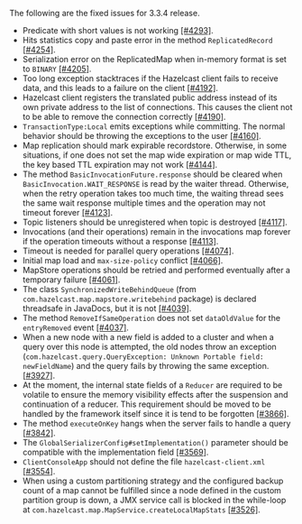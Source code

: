 
The following are the fixed issues for 3.3.4 release.


- Predicate with short values is not working [[#4293]](https://github.com/hazelcast/hazelcast/issues/4293).
- Hits statistics copy and paste error in the method `ReplicatedRecord` [[#4254]](https://github.com/hazelcast/hazelcast/issues/4254).
- Serialization error on the ReplicatedMap when in-memory format is set to `BINARY` [[#4205]](https://github.com/hazelcast/hazelcast/issues/4205).
- Too long exception stacktraces if the Hazelcast client fails to receive data, and this leads to a failure on the client [[#4192]](https://github.com/hazelcast/hazelcast/issues/4192).
- Hazelcast client registers the translated public address instead of its own private address to the list of connections. This causes the client not to be able to remove the connection correctly [[#4190]](https://github.com/hazelcast/hazelcast/issues/4190).
- `TransactionType:Local` emits exceptions while committing. The normal behavior should be throwing the exceptions to the user [[#4160]](https://github.com/hazelcast/hazelcast/issues/4160).
- Map replication should mark expirable recordstore. Otherwise, in some situations, if one does not set the map wide expiration or map wide TTL, the key based TTL expiration may not work [[#4144]](https://github.com/hazelcast/hazelcast/issues/4144).
- The method `BasicInvocationFuture.response` should be cleared when `BasicInvocation.WAIT_RESPONSE` is read by the waiter thread. Otherwise, when the retry operation takes too much time, the waiting thread sees the same wait response multiple times and the operation may not timeout forever [[#4123]](https://github.com/hazelcast/hazelcast/issues/4123).
- Topic listeners should be unregistered when topic is destroyed [[#4117]](https://github.com/hazelcast/hazelcast/issues/4117).
- Invocations (and their operations) remain in the invocations map forever if the operation timeouts without a response [[#4113]](https://github.com/hazelcast/hazelcast/issues/4113).
- Timeout is needed for parallel query operations [[#4074]](https://github.com/hazelcast/hazelcast/issues/4074).
- Initial map load and `max-size-policy` conflict [[#4066]](https://github.com/hazelcast/hazelcast/issues/4066).
- MapStore operations should be retried and performed eventually after a temporary failure [[#4061]](https://github.com/hazelcast/hazelcast/issues/4061).
-  The class `SynchronizedWriteBehindQueue` (from `com.hazelcast.map.mapstore.writebehind`
package) is declared threadsafe in JavaDocs, but it is not [[#4039]](https://github.com/hazelcast/hazelcast/issues/4039).
- The method `RemoveIfSameOperation` does not set `dataOldValue` for the `entryRemoved` event  [[#4037]](https://github.com/hazelcast/hazelcast/issues/4037).
- When a new node with a new field is added to a cluster and when a query over this node is attempted, the old nodes throw an exception (`com.hazelcast.query.QueryException: Unknown Portable field: newFieldName`) and the query fails by throwing the same exception. [[#3927]](https://github.com/hazelcast/hazelcast/issues/3927).
- At the moment, the internal state fields of a `Reducer` are required to be volatile to ensure the memory visibility effects after the suspension and continuation of a reducer. This requirement should be moved to be handled by the framework itself since it is tend to be forgotten [[#3866]](https://github.com/hazelcast/hazelcast/issues/3866).
- The method `executeOnKey` hangs when the server fails to handle a query [[#3842]](https://github.com/hazelcast/hazelcast/issues/3842).
- The `GlobalSerializerConfig#setImplementation()` parameter should be compatible with the implementation field [[#3569]](https://github.com/hazelcast/hazelcast/issues/3569).
- `ClientConsoleApp` should not define the file `hazelcast-client.xml` [[#3554]](https://github.com/hazelcast/hazelcast/issues/3554).
- When using a custom partitioning strategy and the configured backup count of a map cannot be fulfilled since a node defined in the custom partition group is down, a JMX service call is blocked in the while-loop at `com.hazelcast.map.MapService.createLocalMapStats` [[#3526]](https://github.com/hazelcast/hazelcast/issues/3526).


